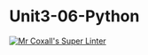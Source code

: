 # Unit3-06-Python
[![Mr Coxall's Super Linter](https://github.com/ICS3U-C-Programming-MF/Unit3-06-Python/workflows/Mr%20Coxall's%20Super%20Linter/badge.svg)](https://github.com/ICS3U-C-Programming-MF/Unit3-06-Python/actions/)
